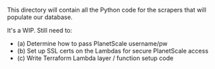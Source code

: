 This directory will contain all the Python code for the scrapers that will
populate our database.

It's a WIP. Still need to:

- (a) Determine how to pass PlanetScale username/pw
- (b) Set up SSL certs on the Lambdas for secure PlanetScale access
- (c) Write Terraform Lambda layer / function setup code
